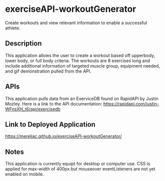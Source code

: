 # exerciseAPI-workoutGenerator
Create workouts and view relevant information to enable a successful athlete. 


## Description
This application allows the user to create a workout based off upperbody, lower body, or full body criteria. The workouts are 8 exercises long and include additional information of targeted muscle group, equipment needed, and gif demonstration pulled from the API. 

## APIs
This application pulls data from an ExerviceDB found on RapidAPI by Justin Mozley. Here is a link to the API documentation: https://rapidapi.com/justin-WFnsXH_t6/api/exercisedb

## Link to Deployed Application
https://mereljac.github.io/exerciseAPI-workoutGenerator/

## Notes
This application is currently equipt for desktop or computer use. CSS is applied for max-width of 400px but mouseover eventListeners are not yet enabled on mobile.  